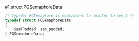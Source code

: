 #1.struct PGSemaphoreData

```cpp
/* typedef PGSemaphore is equivalent to pointer to sem_t */
typedef struct PGSemaphoreData
{
	SemTPadded	sem_padded;
} PGSemaphoreData;
```